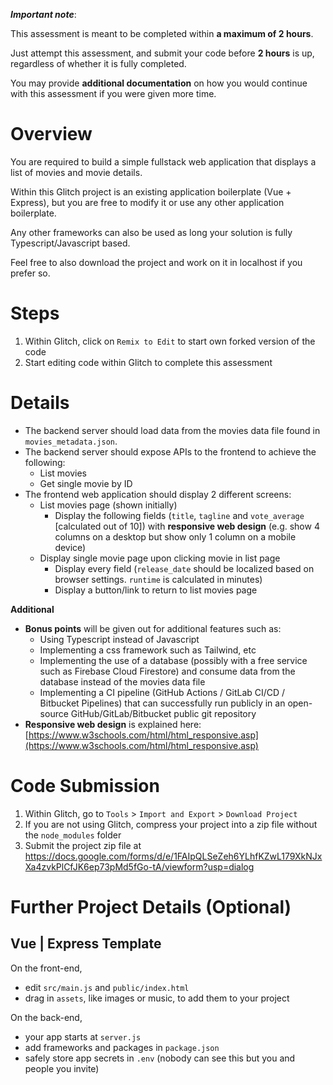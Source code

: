 ***Important note***:

This assessment is meant to be completed within **a maximum of 2 hours**.

Just attempt this assessment, and submit your code before **2 hours** is up, regardless of whether it is fully completed.

You may provide **additional documentation** on how you would continue with this assessment if you were given more time.

# Overview

You are required to build a simple fullstack web application that displays a list of movies and movie details.

Within this Glitch project is an existing application boilerplate (Vue + Express), but you are free to modify it or use any other application boilerplate.

Any other frameworks can also be used as long your solution is fully Typescript/Javascript based.

Feel free to also download the project and work on it in localhost if you prefer so.

# Steps

1. Within Glitch, click on `Remix to Edit` to start own forked version of the code
2. Start editing code within Glitch to complete this assessment

# Details

* The backend server should load data from the movies data file found in `movies_metadata.json`.
* The backend server should expose APIs to the frontend to achieve the following:
  * List movies
  * Get single movie by ID
* The frontend web application should display 2 different screens:
  * List movies page (shown initially)
    * Display the following fields (`title`, `tagline` and `vote_average` [calculated out of 10]) with **responsive web design** (e.g. show 4 columns on a desktop but show only 1 column on a mobile device)
  * Display single movie page upon clicking movie in list page
    * Display every field (`release_date` should be localized based on browser settings. `runtime` is calculated in minutes)
    * Display a button/link to return to list movies page

**Additional**

* **Bonus points** will be given out for additional features such as:
  * Using Typescript instead of Javascript
  * Implementing a css framework such as Tailwind, etc
  * Implementing the use of a database (possibly with a free service such as Firebase Cloud Firestore) and consume data from the database instead of the movies data file
  * Implementing a CI pipeline (GitHub Actions / GitLab CI/CD / Bitbucket Pipelines) that can successfully run publicly in an open-source GitHub/GitLab/Bitbucket public git repository
* **Responsive web design** is explained here: [https://www.w3schools.com/html/html_responsive.asp](https://www.w3schools.com/html/html_responsive.asp)

# Code Submission

1. Within Glitch, go to `Tools` > `Import and Export` > `Download Project`
2. If you are not using Glitch, compress your project into a zip file without the `node_modules` folder
3. Submit the project zip file at https://docs.google.com/forms/d/e/1FAIpQLSeZeh6YLhfKZwL179XkNJxXa4zvkPlCfJK6ep73pMd5fGo-tA/viewform?usp=dialog

# Further Project Details (Optional)

## Vue | Express Template

On the front-end,
- edit `src/main.js` and `public/index.html`
- drag in `assets`, like images or music, to add them to your project

On the back-end,
- your app starts at `server.js`
- add frameworks and packages in `package.json`
- safely store app secrets in `.env` (nobody can see this but you and people you invite)
